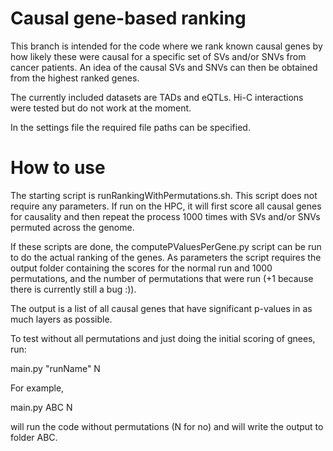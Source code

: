 # Causal gene-based ranking

This branch is intended for the code where we rank known causal genes by how likely these were causal for a specific set of SVs and/or SNVs from cancer patients. An idea of the causal SVs and SNVs can then be obtained from the highest ranked genes. 

The currently included datasets are TADs and eQTLs. Hi-C interactions were tested but do not work at the moment. 
 

In the settings file the required file paths can be specified. 

# How to use

The starting script is runRankingWithPermutations.sh. This script does not require any parameters. If run on the HPC, it will first score all causal genes for causality and then repeat the process 1000 times with SVs and/or SNVs permuted across the genome. 

If these scripts are done, the computePValuesPerGene.py script can be run to do the actual ranking of the genes. As parameters the script requires the output folder containing the scores for the normal run and 1000 permutations, and the number of permutations that were run (+1 because there is currently still a bug :)).

The output is a list of all causal genes that have significant p-values in as much layers as possible.

To test without all permutations and just doing the initial scoring of gnees, run:

main.py "runName" N

For example,

main.py ABC N

will run the code without permutations (N for no) and will write the output to folder ABC. 

